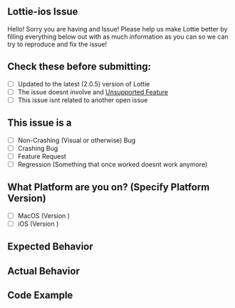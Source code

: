 ## Lottie-ios Issue
Hello! Sorry you are having and Issue! Please help us make Lottie better by filling everything below out with as much information as you can so we can try to reproduce and fix the issue!

## Check these before submitting:
- [ ] Updated to the latest (2.0.5) version of Lottie
- [ ] The issue doesnt involve and [Unsupported Feature](https://github.com/airbnb/lottie-ios/blob/master/README.md#currently-unsupported-after-effects-features)
- [ ] This issue isnt related to another open issue

## This issue is a
- [ ] Non-Crashing (Visual or otherwise) Bug
- [ ] Crashing Bug
- [ ] Feature Request
- [ ] Regression (Something that once worked doesnt work anymore)

## What Platform are you on? (Specify Platform Version)
- [ ] MacOS (Version )
- [ ] iOS (Version )

## Expected Behavior

## Actual Behavior

## Code Example


